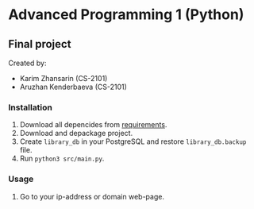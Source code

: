 # Advanced Programming 1 (Python)
## Final project
Created by:
- Karim Zhansarin (CS-2101)
- Aruzhan Kenderbaeva (CS-2101)

### Installation
1) Download all depencides from [requirements](requirements.txt).
2) Download and depackage project.
3) Create `library_db` in your PostgreSQL and restore `library_db.backup` file.
4) Run `python3 src/main.py`.

### Usage
1) Go to your ip-address or domain web-page.